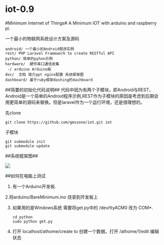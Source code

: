 # iot-0.9

#Minimum Internet of Things#
A Minimum IOT with arduino and raspberry pi.

一个最小的物联网系统设计方案及源码

    android/ 一个最小的Android程序实例
    rest/ PHP Laravel Framework to create RESTful API
    python/ 简单的pyhon示例
    hardware/  硬件串口通信收集
	 -/ arduino Arduino板
    doc/  文档 简介ppt nginx配置 系统框架图
    dashboard/ 基于ruby框架dashing的dashboard

##简要的初始化代码说明##
代码中因为有两个子模块，即Android与REST，Android是一个简单的Android程序示例,REST作为子模块的原因是考虑到后期会用更简单的源码来替换。但是laravel作为一个运行环境，还是很理想的。

先clone

    git clone https://github.com/gmszone/iot.git iot

子模块

    git submodule init
    git submodule update

##系统框架图##

![](https://raw.github.com/gmszone/iot/master/doc/dot/struct.jpg)

##如何在电脑上测试

 1. 有一个Arduino开发板.

 2.将arduino/BareMinimum.ino 烧录到开发板上


 3. 如果用的是Windows系统 需要将get.py中的 /dev/ttyACM0 改为 COM*.

        cd python
        sudo python get.py

 4. 打开 localhost/athome/create to 创建一个数据。打开 /athome/1/edit 编辑状态


